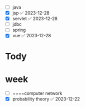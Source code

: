 - [ ] java
- [x] jsp ✅ 2023-12-28
- [x] servlet ✅ 2023-12-28
- [ ] jdbc
- [ ] spring
- [x] vue ✅ 2023-12-28

# Tody

# week
- [ ] ====computer network
- [x] probability theory ✅ 2023-12-22